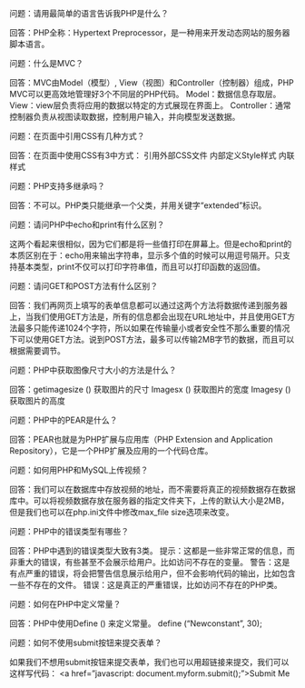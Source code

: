 问题：请用最简单的语言告诉我PHP是什么？

回答：PHP全称：Hypertext Preprocessor，是一种用来开发动态网站的服务器脚本语言。

问题：什么是MVC？

回答：MVC由Model（模型）, View（视图）和Controller（控制器）组成，PHP MVC可以更高效地管理好3个不同层的PHP代码。
Model：数据信息存取层。
View：view层负责将应用的数据以特定的方式展现在界面上。
Controller：通常控制器负责从视图读取数据，控制用户输入，并向模型发送数据。

问题：在页面中引用CSS有几种方式？

回答：在页面中使用CSS有3中方式：
引用外部CSS文件
内部定义Style样式
内联样式

问题：PHP支持多继承吗？

回答：不可以。PHP类只能继承一个父类，并用关键字“extended”标识。

问题：请问PHP中echo和print有什么区别？

这两个看起来很相似，因为它们都是将一些值打印在屏幕上。但是echo和print的本质区别在于：echo用来输出字符串，显示多个值的时候可以用逗号隔开。只支持基本类型，print不仅可以打印字符串值，而且可以打印函数的返回值。

问题：请问GET和POST方法有什么区别？

回答：我们再网页上填写的表单信息都可以通过这两个方法将数据传递到服务器上，当我们使用GET方法是，所有的信息都会出现在URL地址中，并且使用GET方法最多只能传递1024个字符，所以如果在传输量小或者安全性不那么重要的情况下可以使用GET方法。说到POST方法，最多可以传输2MB字节的数据，而且可以根据需要调节。

问题：PHP中获取图像尺寸大小的方法是什么？

回答：getimagesize () 获取图片的尺寸
Imagesx () 获取图片的宽度
Imagesy () 获取图片的高度

问题：PHP中的PEAR是什么？

回答：PEAR也就是为PHP扩展与应用库（PHP Extension and Application Repository），它是一个PHP扩展及应用的一个代码仓库。

问题：如何用PHP和MySQL上传视频？

回答：我们可以在数据库中存放视频的地址，而不需要将真正的视频数据存在数据库中。可以将视频数据存放在服务器的指定文件夹下，上传的默认大小是2MB，但是我们也可以在php.ini文件中修改max_file size选项来改变。

问题：PHP中的错误类型有哪些？

回答：PHP中遇到的错误类型大致有3类。
提示：这都是一些非常正常的信息，而非重大的错误，有些甚至不会展示给用户。比如访问不存在的变量。
警告：这是有点严重的错误，将会把警告信息展示给用户，但不会影响代码的输出，比如包含一些不存在的文件。
错误：这是真正的严重错误，比如访问不存在的PHP类。

问题：如何在PHP中定义常量？

回答：PHP中使用Define () 来定义常量。
define (“Newconstant”, 30);

问题：如何不使用submit按钮来提交表单？

如果我们不想用submit按钮来提交表单，我们也可以用超链接来提交，我们可以这样写代码：
<a href=”javascript: document.myform.submit();”>Submit Me</a>